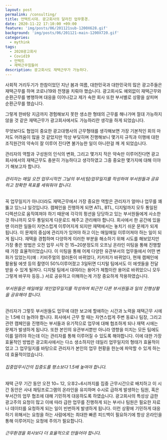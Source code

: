 ```yaml
---
layout: post
permalink: /consulting/
title: 언택트시대. 광고회사의 달라진 업무풍경.
date: 2020-11-22 17:10:00 +09:00
feature: 'img/posts/06/201121sub-1200X628.gif'
background: 'img/posts/06/201121-main-1200X720.gif'
categories:
  - mythink
tags:
  - 2020광고회사
  - Covid19
  - 언택트
  - 재택근무힘들어
description: 광고회사도 재택근무가 가능하다.
---
```


사회적 거리두기가 한참이었던 지난 봄과 여름, 대한민국과 대한민국의 많은 광고주들은 재택근무를 하며 코로나19와 전쟁을 치뤄야 했습니다. 광고회사도 예외없이 재택근무와 순환근무를 병행하며 대응을 이어나갔고 제가 속한 회사 또한 부서별로 상황을 살피며 순환근무를 했습니다.

그렇게 한바탕 지금까지 경험해보지 못한 생소한 형태의 근무를 해나가며 절대 가능하지 않을 것 같은 재택근무가 광고회사에서도 가능하리란 생각을 하게 되었습니다.

무엇보다도 협업이 중요한 광고대행사의 근무형태를 생각해보면 가장 기본적인 회의 마저도 어려움이 많을 것 같았지만 막상 부딪히며 진행해보니 몇가지 규칙과 이행에 대한 조직원간의 약속이 잘 이루어 진다면 불가능한 일이 아니란걸 깨 게 되었습니다.

관리자의 역할과 구성원의 인식의 변화, 그리고 몇가지 작은 약속만 이루어진다면  광고회사에서의 재택근무도 충분히 가능하다고 생각하였고 그중 중요한 몇가지에 대해 이야기 해보고자 합니다.

###### 관리자는 매일 오전 업무시작전 그날의 부서(팀)업무일지를 작성하여 부서원들과 공유하고 정확한 목표를 세워줘야 합니다.

꼭 업무일지가 아니더라도 재택근무에서 가장 중요한 역할은 관리자가 얼마나 업무를 꽤뚫고 있느냐 일것입니다.
캠페인을 진행하게 되면 ATL, BTL, 디지털까지 모두 통일된 디렉션으로 움직여져야 하기 때문에 각각의 펑션을 당당하고 있는 부서원들에게 사소한 것 하나까지 모두 통일되게 다운로드 해주고 관리해야 합니다. 회사에서 한 공간에 있을 땐 이러한 일들이 자연스럽게 이루어지게 되지만 재택에서는 놓치기 쉬운 문제가 되게 됩니다. 이 문제의 중심에 관리자가 있어야 하고 이는 매일매일 이루어져야 하는 일이 되게 됩니다.
재택을 경험하며 다양하게 이러한 부분을 해소하기 위해  시도를 해보았지만 가장 좋은 방법은 오전 업무 시작 전 15~20분정도의 오프닝 온라인 미팅을 통해 진행할 때 가장 효율적이었습니다.
이 미팅을 통해 어제 다양한 유관부서의 업무들에서 어떤 변화가 있었는지(예 : 키비주얼의 컬러톤이 바뀌었다, 키카피가 바뀌었다, 현재 캠페인에 활용될 에셋 등의 촬영이 50%이루어졌고 3일뒤면 디지털 팀에서도 이 에셋들을 전달 받을 수 있게 될꺼다. 디지털 팀에서 대여라는 용어가 체험이란 용어로 바뀌었으니 모두 그렇게 바꾸자 등등..) 서로 공유하고 이해하는게 가장 중요하게 작용하였습니다.


###### 부서원들은 매일매일 개인업무일지를 작성하여 퇴근전 다른 부서원들과 일의 진행상황을 공유해야 합니다.
관리자가 그렇듯 부서원들도 업무에 대한 보고에 할애하는 시간과 노력을 재택근무 시에는 1.5배 더 늘려야 합니다. 회사에서 근무 할 때는 자연스럽게 주변 동료나 팀장, 그리고 관련 캠페인을 진행하는 부서들과 유기적으로 업무에 대해 협조하게 되나 재택 시에는 문제가 발생하게 됩니다. 또한 본인의 유관부서뿐만 아니라 영향을 미치는 모든 팀에도 이를 알려야 하는데 이는 관리자를 통해 이루어질 수 있도록 해야합니다.
이에 대한 가장 효율적인 방법은 광고회사에서는 다소 생소하지만 데일리 업무일지의 형태가 효율적이었고 그 업무일지를 바탕으로 관리자가 본인의 업무 현황을 한눈에 파악할 수 있게 하는데 효율적이었습니다.



###### 집중업무시간의 집중도를 평소보다 1.5배 높여야 합니다.
재택 근무 기간 동안 오전 10~ 12, 오후2~6시까지를 집중 근무시간으로 배치하고 이 시간 동안은 사내 채팅프로그램의 온라인을 유지하며 수시로 급하게 발생하는 팀원, 혹은 부서간의 업무 협조에 대해 기민하게 대응하도록 하였습니다. 광고회사의 특성상 급한 광고주의 요청이 많고 이에 따라 급한 업무를 진행하게 되는 부서나 팀원은 필요한 자료나 데이터를 요청하게 되는 일이 빈번하게 발생하게 됩니다. 이런 상황에 기민하게 대응하기 위해서는 요청을 하는 사람에게는 최대한 빠른 피드백이 필요하기에 항상 온라인을 통해 이루어지는 요청에 주의가 필요합니다.


###### 근무환경을 회사보다 더 효율적으로 만들어야 합니다.
